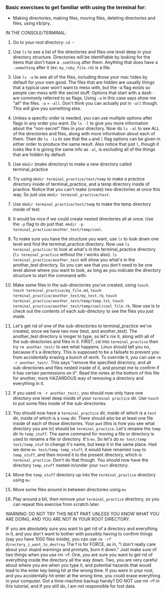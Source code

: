 ### Basic exercises to get familiar with using the terminal for:
- Making directories, making files, moving files, deleting directories and files, 
  using irb/pry.

IN THE CONSOLE/TERMINAL:

1. Go to your root directory: `cd ~`

2. Use `ls` to see a list of the directories and files one level deep in 
   your directory structure. Directories will be identifiable by looking 
   for the items that don't have a `.somthing` after them. Anything that
   does have a `.something` after it (ex: `my_ruby_file.rb`) is a file. 
    
3. Use `ls -a` to see all of the files, including those your mac hides by 
   default for your own good. The files that are hidden are usually things 
   that a typical user won't want to mess with, but the -a flag exists so 
   people can mess with the secret stuff. Options that start with a dash `-`
   are commonly referred to as flags. Using `-a` in this case says show me 
   "all" the files. `-a` = `-all`. Don't think you can actually put in `-all` 
   though. This will give you something else.
   
4. Unless a specific order is needed, you can use multiple options after flags 
   in any order you want. Do `ls -l` to give you more information about the 
   "non-secret" files in your directory. Now do `ls -al` to see ALL of the 
   directories and files, along with more information about each of them. 
   Then do `ls -la` to see that the `a` and `l` flag options can be given 
   in either order to produce the same result. Also notice that just `l`, 
   though it looks like it is giving the same info as `-al`, is excluding all 
   of the things that are hidden by default.
   
5. Use `mkdir` (make directory) to make a new directory called terminal_practice

6. Try using `mkdir terminal_practice/test/temp` to make a practice directory inside
   of terminal_practice, and a temp directory inside of practice. Notice that you can't make 
   (create) two directories at once this way. So just use `mkdir terminal_practice/test`.

7. Use `mkdir terminal_practice/test/temp` to make the temp directory inside of test.

8. It would be nice if we could create nested directories all at once. Use the `-p` flag 
   to do just that. `mkdir -p terminal_practice/another_test/temp/cool`.

9. To make sure you have the structure you want, use `ls` to look down one level and find the 
   terminal_practice directory. Now use `ls terminal_practice/` to look at what's in the 
   terminal_practice directory (`ls terminal_practice` without the / works also).
   `ls terminal_practice/another_test` will show you what's in the another_test directory. So you 
   can see that you don't need to be one level above where you want to look, as long as you indicate 
   the directory structure to start the command with. 
  
10. Make some files in the sub-directories you've created, using `touch`. `touch terminal_practice/my_file.md`,
    `touch terminal_practice/another_test/my_test.rb`, `touch terminal_practice/another_test/temp/temp.txt`,
    `touch terminal_practice/another_test/temp/cool/cool_file.rb`. Now use ls to check out the contents of 
    each sub-directory to see the files you just made.
   
11. Let's get rid of one of the sub-directories to terminal_practice we've created, since we have
    two now (test, and another_test). The another_test directory is longer to type, so let's nix it, 
    along with all of the sub-directories and files in it. FIRST, cd into `terminal_practice` then try
    `rm another_test/` to see what happens. Linux should tell you no, because it's a directory. This
    is supposed to be a failsafe to prevent you from accidentally erasing a bunch of work. To override
    it, you can use `rm -r another_test/`. This says "remove the specified directory, and all sub-directories 
    and files nested inside of it, and prompt me to confirm if it has certain permissions on it". Read the notes 
    at the bottom of this file for another, more HAZARDOUS way of removing a directory and everything in it.
    
12. If you used `rm -r another_test/`, you should now only have one directory one level deep inside of your 
    `terminal practice` dir. Use `touch` to put some files inside of the sub-directories.
    
13. You should now have a `terminal_practice` dir, inside of which is a `test` dir, inside of which is a `temp` 
    dir. There should also be at least one file inside of each of those directories. Your `pwd` (this is how you 
    see what directory you are in) should be `terminal_practice`. Let's rename the `temp` dir to `temp_stuff`. 
    The same command for moving a file or directory is used to rename a file or directory. It's `mv`. So let's 
    do `mv test/temp test/temp_stuf` to change it's name, but keep it in the same place. Had we done 
    `mv test/temp temp_stuff`, it would have renamed `temp` to `temp_stuff`, and then moved it to the present 
    directory, which is `terminal_practice`. Don't do that though. You should now have the directory `temp_stuff` 
    nested in/under your `test` directory.
    
14. Move the `temp_stuff` directory up into the `terminal_practice` directory using `mv`.

15. Move some files around in between directories using `mv`

16. Play around a bit, then remove your `terminal_practice` directory, so you can repeat this exercise from 
    scratch later.
   


WARNING: DO NOT TRY THIS NEXT PART UNLESS YOU KNOW WHAT YOU ARE DOING, AND YOU ARE NOT IN YOUR ROOT DIRECTORY.

IF you are absolutely sure you want to get rid of a directory and everything in it, and you don't want 
to bother with possibly having to confirm things (say you have 1000 files inside), you can use 
```rm -rf directory_i_want_to_destroy``` The f is for FORCE, as in, "I don't really care about your stupid
warnings and prompts, burn it down." Just make sure of two things when you use rm -rf. One, you are sure
you want to get rid of everything inside the directory all the way down. Two, you are very careful about
where you are when you type it, and potential hazards that would lead to the enter key being hit at the
wrong time. If you were in your root, and you accidentally hit enter at the wrong time, you could erase
everything in your computer. Got a time-machine backup handy? DO NOT use rm -rf in this tutorial, and if
you still do, I am not responsible for lost data.
